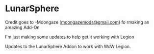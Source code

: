 # LunarSphere

Credit goes to -Moongaze (moongazemods@gmail.com) fo rmaking an amazing Add-On

I'm just making some updates to help get it working with Legion

Updates to the  LunarSphere Addon to work with WoW Legion.


